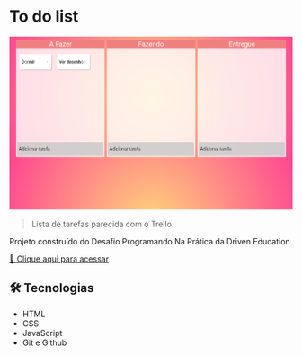# To do list

![preview](./.github/preview.png)

> Lista de tarefas parecida com o Trello.

Projeto construído do Desafio Programando Na Prática da Driven Education.

[🔗 Clique aqui para acessar](https://lineeiko.github.io/To-do-list/)


## 🛠 Tecnologias

- HTML
- CSS
- JavaScript
- Git e Github

